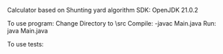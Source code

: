 Calculator based on Shunting yard algorithm
SDK: OpenJDK 21.0.2

To use program:
Change Directory to \src
Compile: -javac Main.java
Run: java Main.java

To use tests:
